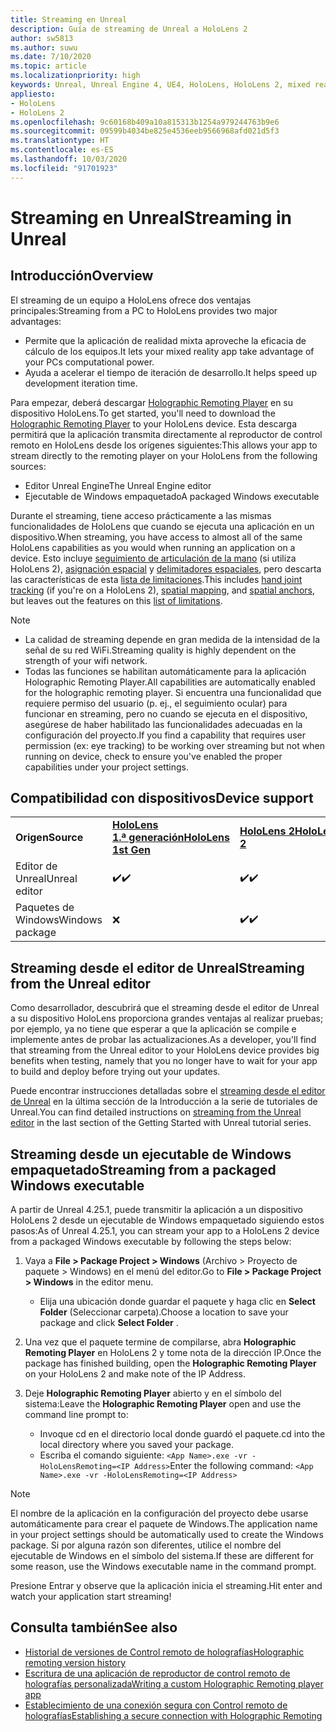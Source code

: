 ```yaml
---
title: Streaming en Unreal
description: Guía de streaming de Unreal a HoloLens 2
author: sw5813
ms.author: suwu
ms.date: 7/10/2020
ms.topic: article
ms.localizationpriority: high
keywords: Unreal, Unreal Engine 4, UE4, HoloLens, HoloLens 2, mixed reality, realidad mixta, streaming, PC, control remoto de aplicaciones holográficas, Holographic Remoting Player, documentación
appliesto:
- HoloLens
- HoloLens 2
ms.openlocfilehash: 9c60168b409a10a815313b1254a979244763b9e6
ms.sourcegitcommit: 09599b4034be825e4536eeb9566968afd021d5f3
ms.translationtype: HT
ms.contentlocale: es-ES
ms.lasthandoff: 10/03/2020
ms.locfileid: "91701923"
---
```

# <a name="streaming-in-unreal"></a><span data-ttu-id="95640-104">Streaming en Unreal</span><span class="sxs-lookup"><span data-stu-id="95640-104">Streaming in Unreal</span></span>

## <a name="overview"></a><span data-ttu-id="95640-105">Introducción</span><span class="sxs-lookup"><span data-stu-id="95640-105">Overview</span></span>
<span data-ttu-id="95640-106">El streaming de un equipo a HoloLens ofrece dos ventajas principales:</span><span class="sxs-lookup"><span data-stu-id="95640-106">Streaming from a PC to HoloLens provides two major advantages:</span></span> 
* <span data-ttu-id="95640-107">Permite que la aplicación de realidad mixta aproveche la eficacia de cálculo de los equipos.</span><span class="sxs-lookup"><span data-stu-id="95640-107">It lets your mixed reality app take advantage of your PCs computational power.</span></span> 
* <span data-ttu-id="95640-108">Ayuda a acelerar el tiempo de iteración de desarrollo.</span><span class="sxs-lookup"><span data-stu-id="95640-108">It helps speed up development iteration time.</span></span> 

<span data-ttu-id="95640-109">Para empezar, deberá descargar [Holographic Remoting Player](../platform-capabilities-and-apis/holographic-remoting-player.md) en su dispositivo HoloLens.</span><span class="sxs-lookup"><span data-stu-id="95640-109">To get started, you'll need to download the [Holographic Remoting Player](../platform-capabilities-and-apis/holographic-remoting-player.md) to your HoloLens device.</span></span> <span data-ttu-id="95640-110">Esta descarga permitirá que la aplicación transmita directamente al reproductor de control remoto en HoloLens desde los orígenes siguientes:</span><span class="sxs-lookup"><span data-stu-id="95640-110">This allows your app to stream  directly to the remoting player on your HoloLens from the following sources:</span></span>

* <span data-ttu-id="95640-111">Editor Unreal Engine</span><span class="sxs-lookup"><span data-stu-id="95640-111">The Unreal Engine editor</span></span>
* <span data-ttu-id="95640-112">Ejecutable de Windows empaquetado</span><span class="sxs-lookup"><span data-stu-id="95640-112">A packaged Windows executable</span></span> 

<span data-ttu-id="95640-113">Durante el streaming, tiene acceso prácticamente a las mismas funcionalidades de HoloLens que cuando se ejecuta una aplicación en un dispositivo.</span><span class="sxs-lookup"><span data-stu-id="95640-113">When streaming, you have access to almost all of the same HoloLens capabilities as you would when running an application on a device.</span></span> <span data-ttu-id="95640-114">Esto incluye [seguimiento de articulación de la mano](unreal-hand-tracking.md) (si utiliza HoloLens 2), [asignación espacial](unreal-spatial-mapping.md) y [delimitadores espaciales](unreal-spatial-anchors.md), pero descarta las características de esta [lista de limitaciones](../platform-capabilities-and-apis/holographic-remoting-troubleshooting.md).</span><span class="sxs-lookup"><span data-stu-id="95640-114">This includes [hand joint tracking](unreal-hand-tracking.md) (if you're on a HoloLens 2), [spatial mapping](unreal-spatial-mapping.md), and [spatial anchors](unreal-spatial-anchors.md), but leaves out the features on this [list of limitations](../platform-capabilities-and-apis/holographic-remoting-troubleshooting.md).</span></span> 

> [!NOTE]
> * <span data-ttu-id="95640-115">La calidad de streaming depende en gran medida de la intensidad de la señal de su red WiFi.</span><span class="sxs-lookup"><span data-stu-id="95640-115">Streaming quality is highly dependent on the strength of your wifi network.</span></span>
> * <span data-ttu-id="95640-116">Todas las funciones se habilitan automáticamente para la aplicación Holographic Remoting Player.</span><span class="sxs-lookup"><span data-stu-id="95640-116">All capabilities are automatically enabled for the holographic remoting player.</span></span> <span data-ttu-id="95640-117">Si encuentra una funcionalidad que requiere permiso del usuario (p. ej., el seguimiento ocular) para funcionar en streaming, pero no cuando se ejecuta en el dispositivo, asegúrese de haber habilitado las funcionalidades adecuadas en la configuración del proyecto.</span><span class="sxs-lookup"><span data-stu-id="95640-117">If you find a capability that requires user permission (ex: eye tracking) to be working over streaming but not when running on device, check to ensure you've enabled the proper capabilities under your project settings.</span></span>

## <a name="device-support"></a><span data-ttu-id="95640-118">Compatibilidad con dispositivos</span><span class="sxs-lookup"><span data-stu-id="95640-118">Device support</span></span>

<table>
    <colgroup>
    <col width="33%" />
    <col width="33%" />
    <col width="33%" />
    </colgroup>
    <tr>
        <td><span data-ttu-id="95640-119"><strong>Origen</strong></span><span class="sxs-lookup"><span data-stu-id="95640-119"><strong>Source</strong></span></span></td>
        <td><span data-ttu-id="95640-120"><a href="https://docs.microsoft.com/hololens/hololens1-hardware"><strong>HoloLens 1.ª generación</strong></a></span><span class="sxs-lookup"><span data-stu-id="95640-120"><a href="https://docs.microsoft.com/hololens/hololens1-hardware"><strong>HoloLens 1st Gen</strong></a></span></span></td>
        <td><span data-ttu-id="95640-121"><a href="https://www.microsoft.com/hololens/hardware"><strong>HoloLens 2</strong></a></span><span class="sxs-lookup"><span data-stu-id="95640-121"><a href="https://www.microsoft.com/hololens/hardware"><strong>HoloLens 2</strong></a></span></span></td>
        <td><span data-ttu-id="95640-122"><strong>Cascos envolventes</strong></span><span class="sxs-lookup"><span data-stu-id="95640-122"><strong>Immersive Headsets</strong></span></span></td>
    </tr>
     <tr>
        <td><span data-ttu-id="95640-123">Editor de Unreal</span><span class="sxs-lookup"><span data-stu-id="95640-123">Unreal editor</span></span></td>
        <td><span data-ttu-id="95640-124">✔️</span><span class="sxs-lookup"><span data-stu-id="95640-124">✔️</span></span></td>
        <td><span data-ttu-id="95640-125">✔️</span><span class="sxs-lookup"><span data-stu-id="95640-125">✔️</span></span></td>
        <td>❌</td>
    </tr>
    <tr>
        <td><span data-ttu-id="95640-126">Paquetes de Windows</span><span class="sxs-lookup"><span data-stu-id="95640-126">Windows package</span></span></td>
        <td>❌</td>
        <td><span data-ttu-id="95640-127">✔️</span><span class="sxs-lookup"><span data-stu-id="95640-127">✔️</span></span></td>
        <td>❌</td>
    </tr>

</table>

## <a name="streaming-from-the-unreal-editor"></a><span data-ttu-id="95640-128">Streaming desde el editor de Unreal</span><span class="sxs-lookup"><span data-stu-id="95640-128">Streaming from the Unreal editor</span></span>

<span data-ttu-id="95640-129">Como desarrollador, descubrirá que el streaming desde el editor de Unreal a su dispositivo HoloLens proporciona grandes ventajas al realizar pruebas; por ejemplo, ya no tiene que esperar a que la aplicación se compile e implemente antes de probar las actualizaciones.</span><span class="sxs-lookup"><span data-stu-id="95640-129">As a developer, you'll find that streaming from the Unreal editor to your HoloLens device provides big benefits when testing, namely that you no longer have to wait for your app to build and deploy before trying out your updates.</span></span>

<span data-ttu-id="95640-130">Puede encontrar instrucciones detalladas sobre el [streaming desde el editor de Unreal](tutorials/unreal-uxt-ch6.md#device-only-streaming) en la última sección de la Introducción a la serie de tutoriales de Unreal.</span><span class="sxs-lookup"><span data-stu-id="95640-130">You can find detailed instructions on [streaming from the Unreal editor](tutorials/unreal-uxt-ch6.md#device-only-streaming) in the last section of the Getting Started with Unreal tutorial series.</span></span>

## <a name="streaming-from-a-packaged-windows-executable"></a><span data-ttu-id="95640-131">Streaming desde un ejecutable de Windows empaquetado</span><span class="sxs-lookup"><span data-stu-id="95640-131">Streaming from a packaged Windows executable</span></span>

<span data-ttu-id="95640-132">A partir de Unreal 4.25.1, puede transmitir la aplicación a un dispositivo HoloLens 2 desde un ejecutable de Windows empaquetado siguiendo estos pasos:</span><span class="sxs-lookup"><span data-stu-id="95640-132">As of Unreal 4.25.1, you can stream your app to a HoloLens 2 device from a packaged Windows executable by following the steps below:</span></span> 

1. <span data-ttu-id="95640-133">Vaya a **File > Package Project > Windows** (Archivo > Proyecto de paquete > Windows) en el menú del editor.</span><span class="sxs-lookup"><span data-stu-id="95640-133">Go to **File > Package Project > Windows** in the editor menu.</span></span> 
    * <span data-ttu-id="95640-134">Elija una ubicación donde guardar el paquete y haga clic en **Select Folder** (Seleccionar carpeta).</span><span class="sxs-lookup"><span data-stu-id="95640-134">Choose a location to save your package and click **Select Folder** .</span></span>

2. <span data-ttu-id="95640-135">Una vez que el paquete termine de compilarse, abra **Holographic Remoting Player** en HoloLens 2 y tome nota de la dirección IP.</span><span class="sxs-lookup"><span data-stu-id="95640-135">Once the package has finished building, open the **Holographic Remoting Player** on your HoloLens 2 and make note of the IP Address.</span></span> 
3. <span data-ttu-id="95640-136">Deje **Holographic Remoting Player** abierto y en el símbolo del sistema:</span><span class="sxs-lookup"><span data-stu-id="95640-136">Leave the **Holographic Remoting Player** open and use the command line prompt to:</span></span> 
    * <span data-ttu-id="95640-137">Invoque cd en el directorio local donde guardó el paquete.</span><span class="sxs-lookup"><span data-stu-id="95640-137">cd into the local directory where you saved your package.</span></span>
    * <span data-ttu-id="95640-138">Escriba el comando siguiente: ```<App Name>.exe -vr -HoloLensRemoting=<IP Address>```</span><span class="sxs-lookup"><span data-stu-id="95640-138">Enter the following command: ```<App Name>.exe -vr -HoloLensRemoting=<IP Address>```</span></span>

> [!NOTE]
> <span data-ttu-id="95640-139">El nombre de la aplicación en la configuración del proyecto debe usarse automáticamente para crear el paquete de Windows.</span><span class="sxs-lookup"><span data-stu-id="95640-139">The application name in your project settings should be automatically used to create the Windows package.</span></span> <span data-ttu-id="95640-140">Si por alguna razón son diferentes, utilice el nombre del ejecutable de Windows en el símbolo del sistema.</span><span class="sxs-lookup"><span data-stu-id="95640-140">If these are different for some reason, use the Windows executable name in the command prompt.</span></span>

<span data-ttu-id="95640-141">Presione Entrar y observe que la aplicación inicia el streaming.</span><span class="sxs-lookup"><span data-stu-id="95640-141">Hit enter and watch your application start streaming!</span></span>

## <a name="see-also"></a><span data-ttu-id="95640-142">Consulta también</span><span class="sxs-lookup"><span data-stu-id="95640-142">See also</span></span>
* [<span data-ttu-id="95640-143">Historial de versiones de Control remoto de holografías</span><span class="sxs-lookup"><span data-stu-id="95640-143">Holographic remoting version history</span></span>](../platform-capabilities-and-apis/holographic-remoting-version-history.md)
* [<span data-ttu-id="95640-144">Escritura de una aplicación de reproductor de control remoto de holografías personalizada</span><span class="sxs-lookup"><span data-stu-id="95640-144">Writing a custom Holographic Remoting player app</span></span>](../platform-capabilities-and-apis/holographic-remoting-create-player.md)
* [<span data-ttu-id="95640-145">Establecimiento de una conexión segura con Control remoto de holografías</span><span class="sxs-lookup"><span data-stu-id="95640-145">Establishing a secure connection with Holographic Remoting</span></span>](../platform-capabilities-and-apis/holographic-remoting-secure-connection.md)

